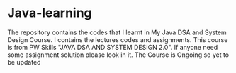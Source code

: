 # Java-learning

The repository contains the codes that I learnt in My Java DSA and System Design Course. I contains the lectures codes and  assignments.
This course is from PW Skills "JAVA DSA AND SYSTEM DESIGN 2.0". If anyone need some assignment solution please look in it.
The Course is Ongoing so yet to be updated 
